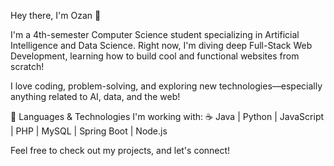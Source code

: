 Hey there, I'm Ozan 👋

I'm a 4th-semester Computer Science student specializing in Artificial Intelligence and Data Science. Right now, I'm diving deep Full-Stack Web Development, learning how to build cool and functional websites from scratch!

I love coding, problem-solving, and exploring new technologies—especially anything related to AI, data, and the web!

🔹 Languages & Technologies I'm working with:
☕ Java | Python | JavaScript | PHP | MySQL | Spring Boot | Node.js

Feel free to check out my projects, and let's connect!
